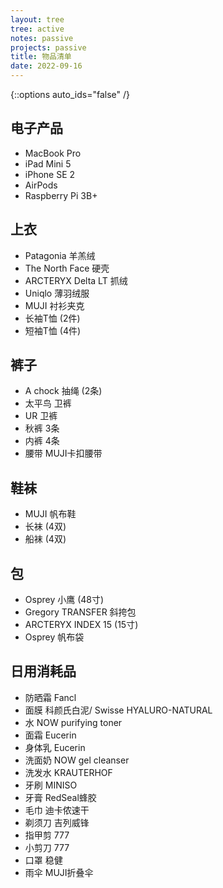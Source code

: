 ```yaml
---
layout: tree
tree: active
notes: passive
projects: passive
title: 物品清单
date: 2022-09-16
---
```



{::options auto_ids="false" /}


## 电子产品
* MacBook Pro
* iPad Mini 5
* iPhone SE 2
* AirPods
* Raspberry Pi 3B+

## 上衣
* Patagonia 羊羔绒
* The North Face 硬壳
* ARCTERYX Delta LT 抓绒
* Uniqlo 薄羽绒服
* MUJI 衬衫夹克
* 长袖T恤 (2件)
* 短袖T恤 (4件)

## 裤子
* A chock 抽绳 (2条)
* 太平鸟 卫裤
* UR 卫裤
* 秋裤 3条
* 内裤 4条
* 腰带 MUJI卡扣腰带

## 鞋袜
* MUJI 帆布鞋
* 长袜 (4双)
* 船袜 (4双)

## 包
* Osprey 小鹰 (48寸)
* Gregory TRANSFER 斜挎包
* ARCTERYX INDEX 15 (15寸)
* Osprey 帆布袋

## 日用消耗品
* 防晒霜 Fancl
* 面膜 科颜氏白泥/ Swisse HYALURO-NATURAL
* 水 NOW purifying toner
* 面霜 Eucerin
* 身体乳 Eucerin
* 洗面奶 NOW gel cleanser
* 洗发水 KRAUTERHOF
* 牙刷 MINISO
* 牙膏 RedSeal蜂胶
* 毛巾 迪卡侬速干
* 剃须刀 吉列威锋
* 指甲剪 777
* 小剪刀 777
* 口罩 稳健
* 雨伞 MUJI折叠伞

